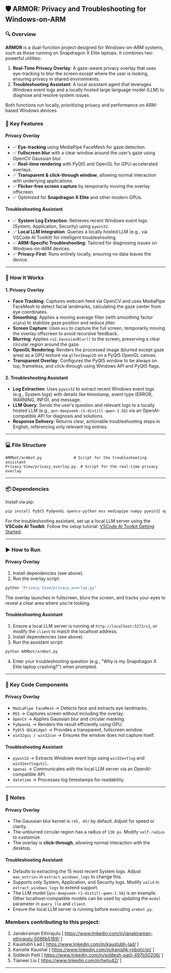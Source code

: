 ## 🛡 ARMOR: Privacy and Troubleshooting for Windows-on-ARM

### 🔍 Overview

**ARMOR** is a dual-function project designed for Windows-on-ARM systems, such as those running on Snapdragon X Elite laptops. It combines two powerful utilities:

1. **Real-Time Privacy Overlay**: A gaze-aware privacy overlay that uses eye-tracking to blur the screen except where the user is looking, ensuring privacy in shared environments.
2. **Troubleshooting Assistant**: A local assistant agent that leverages Windows event logs and a locally hosted large language model (LLM) to diagnose and resolve system issues.

Both functions run locally, prioritizing privacy and performance on ARM-based Windows devices.

### 🎯 Key Features

#### Privacy Overlay
* ✅ **Eye-tracking** using MediaPipe FaceMesh for gaze detection.
* ✅ **Fullscreen blur** with a clear window around the user’s gaze using OpenCV Gaussian blur.
* ✅ **Real-time rendering** with PyQt5 and OpenGL for GPU-accelerated overlays.
* ✅ **Transparent & click-through window**, allowing normal interaction with underlying applications.
* ✅ **Flicker-free screen capture** by temporarily moving the overlay offscreen.
* ✅ Optimized for **Snapdragon X Elite** and other modern GPUs.

#### Troubleshooting Assistant
* ✅ **System Log Extraction**: Retrieves recent Windows event logs (System, Application, Security) using `pywin32`.
* ✅ **Local LLM Integration**: Queries a locally hosted LLM (e.g., via VSCode AI Toolkit) for intelligent troubleshooting.
* ✅ **ARM-Specific Troubleshooting**: Tailored for diagnosing issues on Windows-on-ARM devices.
* ✅ **Privacy-First**: Runs entirely locally, ensuring no data leaves the device.

---

### 🧠 How It Works

#### 1. Privacy Overlay
- **Face Tracking**: Captures webcam feed via OpenCV and uses MediaPipe FaceMesh to detect facial landmarks, calculating the gaze center from eye coordinates.
- **Smoothing**: Applies a moving average filter (with smoothing factor `alpha`) to stabilize gaze position and reduce jitter.
- **Screen Capture**: Uses `mss` to capture the full screen, temporarily moving the overlay offscreen to avoid recursive feedback.
- **Blurring**: Applies `cv2.GaussianBlur()` to the screen, preserving a clear circular region around the gaze.
- **OpenGL Rendering**: Renders the processed image (blurred except gaze area) as a GPU texture via `glTexImage2D` on a PyQt5 OpenGL canvas.
- **Transparent Overlay**: Configures the PyQt5 window to be always on top, frameless, and click-through using Windows API and PyQt5 flags.

#### 2. Troubleshooting Assistant
- **Log Extraction**: Uses `pywin32` to extract recent Windows event logs (e.g., System logs) with details like timestamp, event type (ERROR, WARNING, INFO), and message.
- **LLM Query**: Sends the user’s question and relevant logs to a locally hosted LLM (e.g., `qnn-deepseek-r1-distill-qwen-1.5b`) via an OpenAI-compatible API for diagnosis and solutions.
- **Response Delivery**: Returns clear, actionable troubleshooting steps in English, referencing only relevant log entries.

---

### 💻 File Structure

```text
ARMbot/armbot.py              # Script for the troubleshooting assistant
Privacy View/privacy_overlay.py  # Script for the real-time privacy overlay
```

---

### 📦 Dependencies

Install via pip:

```bash
pip install PyQt5 PyOpenGL opencv-python mss mediapipe numpy pywin32 openai
```

For the troubleshooting assistant, set up a local LLM server using the **VSCode AI Toolkit**. Follow the setup tutorial: [VSCode AI Toolkit Getting Started](https://learn.microsoft.com/en-us/windows/ai/toolkit/toolkit-getting-started?tabs=rest).

---

### ▶ How to Run

#### Privacy Overlay
1. Install dependencies (see above).
2. Run the overlay script:

```bash
python "Privacy View/privacy_overlay.py"
```

The overlay launches in fullscreen, blurs the screen, and tracks your eyes to reveal a clear area where you’re looking.

#### Troubleshooting Assistant
1. Ensure a local LLM server is running at `http://localhost:5272/v1`, or modify the `client` to match the localhost address.
2. Install dependencies (see above).
3. Run the assistant script:

```bash
python ARMbot/armbot.py
```

4. Enter your troubleshooting question (e.g., "Why is my Snapdragon X Elite laptop crashing?") when prompted.

---

### 🧩 Key Code Components

#### Privacy Overlay
* `MediaPipe FaceMesh` → Detects face and extracts eye landmarks.
* `MSS` → Captures screen without including the overlay.
* `OpenCV` → Applies Gaussian blur and circular masking.
* `PyOpenGL` → Renders the result efficiently using GPU.
* `PyQt5 QGLWidget` → Provides a transparent, fullscreen window.
* `win32gui / win32con` → Ensures the window does not capture itself.

#### Troubleshooting Assistant
* `pywin32` → Extracts Windows event logs using `win32evtlog` and `win32evtlogutil`.
* `openai` → Communicates with the local LLM server via an OpenAI-compatible API.
* `datetime` → Processes log timestamps for readability.

---

### 📌 Notes

#### Privacy Overlay
* The Gaussian blur kernel is `(45, 45)` by default. Adjust for speed or clarity.
* The unblurred circular region has a radius of `130 px`. Modify `self.radius` to customize.
* The overlay is **click-through**, allowing normal interaction with the desktop.

#### Troubleshooting Assistant
* Defaults to extracting the 15 most recent System logs. Adjust `max_entries` in `extract_windows_logs` to change this.
* Supports only System, Application, and Security logs. Modify `valid` in `extract_windows_logs` to extend support.
* The LLM model (`qnn-deepseek-r1-distill-qwen-1.5b`) is an example. Other localhost-compatible models can be used by updating the `model` parameter in `query_llm` and `client`.
* Ensure the local LLM server is running before executing `armbot.py`.

### Members contributing to this project:
1.   Janakiraman Ethirajulu [ https://www.linkedin.com/in/janakiraman-ethirajulu-5086b5189/ ]
2.   Kaustubh Lad [ https://www.linkedin.com/in/kaustubh-lad/ ]
3.   Kanishk Kaushal [ https://www.linkedin.com/in/kanishk-roboticist/ ]
4.   Siddesh Patil [ https://www.linkedin.com/in/siddesh-patil-497b50206/ ]
5.   Tianwei Liu [ https://www.linkedin.com/in/twliu42/ ]


---
